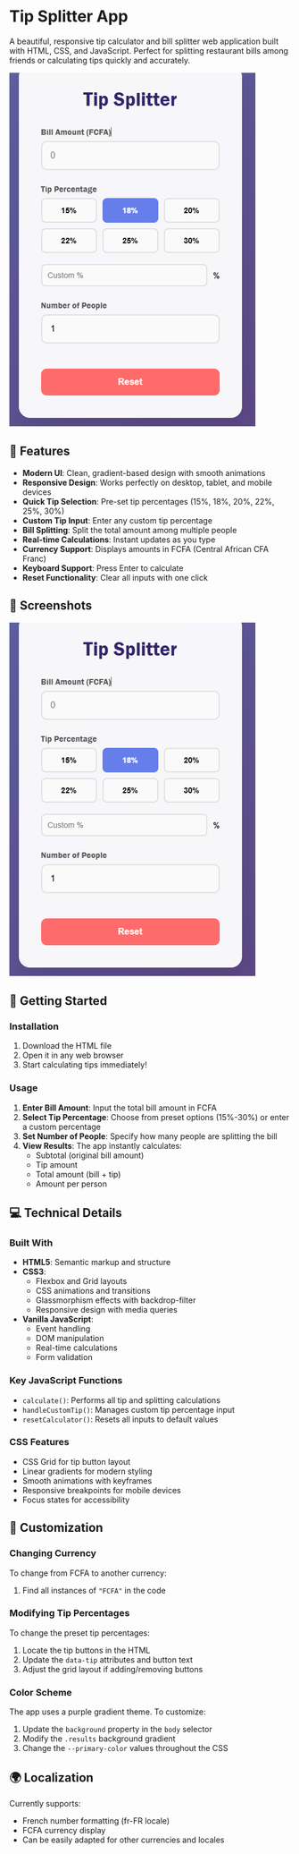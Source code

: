 # Tip Splitter App 

A beautiful, responsive tip calculator and bill splitter web application built with HTML, CSS, and JavaScript. Perfect for splitting restaurant bills among friends or calculating tips quickly and accurately.

![Tip Splitter Screenshot](./Screenshot.png)
## 🌟 Features

- **Modern UI**: Clean, gradient-based design with smooth animations
- **Responsive Design**: Works perfectly on desktop, tablet, and mobile devices
- **Quick Tip Selection**: Pre-set tip percentages (15%, 18%, 20%, 22%, 25%, 30%)
- **Custom Tip Input**: Enter any custom tip percentage
- **Bill Splitting**: Split the total amount among multiple people
- **Real-time Calculations**: Instant updates as you type
- **Currency Support**: Displays amounts in FCFA (Central African CFA Franc)
- **Keyboard Support**: Press Enter to calculate
- **Reset Functionality**: Clear all inputs with one click

## 📱 Screenshots
![Tip Splitter Screenshot](./screenshot.png)
## 🚀 Getting Started


### Installation
1. Download the HTML file
2. Open it in any web browser
3. Start calculating tips immediately!

### Usage
1. **Enter Bill Amount**: Input the total bill amount in FCFA
2. **Select Tip Percentage**: Choose from preset options (15%-30%) or enter a custom percentage
3. **Set Number of People**: Specify how many people are splitting the bill
4. **View Results**: The app instantly calculates:
   - Subtotal (original bill amount)
   - Tip amount
   - Total amount (bill + tip)
   - Amount per person

## 💻 Technical Details

### Built With
- **HTML5**: Semantic markup and structure
- **CSS3**: 
  - Flexbox and Grid layouts
  - CSS animations and transitions
  - Glassmorphism effects with backdrop-filter
  - Responsive design with media queries
- **Vanilla JavaScript**: 
  - Event handling
  - DOM manipulation
  - Real-time calculations
  - Form validation

### Key JavaScript Functions
- `calculate()`: Performs all tip and splitting calculations
- `handleCustomTip()`: Manages custom tip percentage input
- `resetCalculator()`: Resets all inputs to default values

### CSS Features
- CSS Grid for tip button layout
- Linear gradients for modern styling
- Smooth animations with keyframes
- Responsive breakpoints for mobile devices
- Focus states for accessibility

## 🎨 Customization

### Changing Currency
To change from FCFA to another currency:
1. Find all instances of `"FCFA"` in the code

### Modifying Tip Percentages
To change the preset tip percentages:
1. Locate the tip buttons in the HTML
2. Update the `data-tip` attributes and button text
3. Adjust the grid layout if adding/removing buttons

### Color Scheme
The app uses a purple gradient theme. To customize:
1. Update the `background` property in the `body` selector
2. Modify the `.results` background gradient
3. Change the `--primary-color` values throughout the CSS

## 🌍 Localization

Currently supports:
- French number formatting (fr-FR locale)
- FCFA currency display
- Can be easily adapted for other currencies and locales




